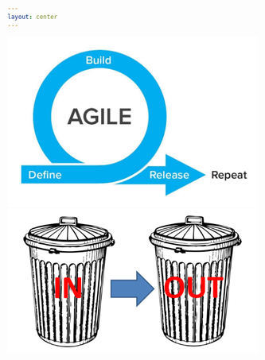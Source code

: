 ```yaml
---
layout: center
---
```


<img src="/agile.png" class="ml-20 mt-10 h-60 rounded shadow" />
<img src="/garbage-in-garbage-out.png" class="m-10 h-60 rounded shadow" />
